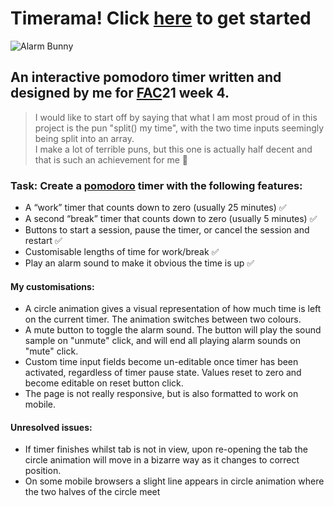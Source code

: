 # Timerama! Click [here](https://fac21.github.io/tiarama-pomodoro-timer/) to get started
![Alarm Bunny](https://media.giphy.com/media/dxazgU2qkP9zctSjUx/giphy.gif)

## An interactive pomodoro timer written and designed by me for [FAC](https://www.foundersandcoders.com/)21 week 4.

> I would like to start off by saying that what I am most proud of in this project is the pun "split() my time", with the two time inputs seemingly being split into an array.  
> I make a lot of terrible puns, but this one is actually half decent and that is such an achievement for me :sparkler:

### Task: Create a [pomodoro](https://en.wikipedia.org/wiki/Pomodoro_Technique) timer with the following features: 
- A “work” timer that counts down to zero (usually 25 minutes) :white_check_mark:
- A second “break” timer that counts down to zero (usually 5 minutes) :white_check_mark:
- Buttons to start a session, pause the timer, or cancel the session and restart :white_check_mark:
- Customisable lengths of time for work/break :white_check_mark:
- Play an alarm sound to make it obvious the time is up :white_check_mark:

#### My customisations:
- A circle animation gives a visual representation of how much time is left on the current timer. The animation switches between two colours.
- A mute button to toggle the alarm sound. The button will play the sound sample on "unmute" click, and will end all playing alarm sounds on "mute" click.
- Custom time input fields become un-editable once timer has been activated, regardless of timer pause state. Values reset to zero and become editable on reset button click.
- The page is not really responsive, but is also formatted to work on mobile.

#### Unresolved issues:
- If timer finishes whilst tab is not in view, upon re-opening the tab the circle animation will move in a bizarre way as it changes to correct position.
- On some mobile browsers a slight line appears in circle animation where the two halves of the circle meet
